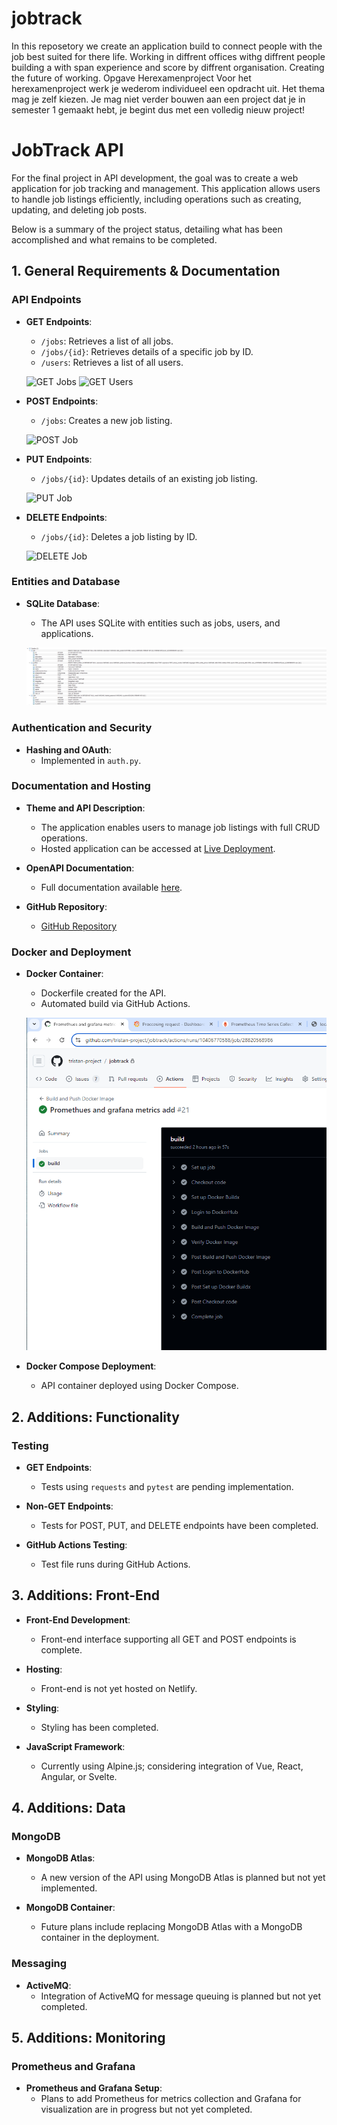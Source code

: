 # jobtrack
In this reposetory we create an application build to connect people with the job best suited for there life. Working in diffrent offices withg diffrent people building a with span experience and score by diffrent organisation. Creating the future of working.
Opgave Herexamenproject
Voor het herexamenproject werk je wederom individueel een opdracht uit. Het thema mag je zelf kiezen. Je mag niet verder bouwen aan een project dat je in semester 1 gemaakt hebt, je begint dus met een volledig nieuw project!

# JobTrack API

For the final project in API development, the goal was to create a web application for job tracking and management. This application allows users to handle job listings efficiently, including operations such as creating, updating, and deleting job posts. 

Below is a summary of the project status, detailing what has been accomplished and what remains to be completed.

## 1. General Requirements & Documentation

### API Endpoints

- **GET Endpoints**:
  - `/jobs`: Retrieves a list of all jobs.
  - `/jobs/{id}`: Retrieves details of a specific job by ID.
  - `/users`: Retrieves a list of all users.

  ![GET Jobs](readme/get_jobs.png)
  ![GET Users](readme/get_users.png)

- **POST Endpoints**:
  - `/jobs`: Creates a new job listing.

  ![POST Job](readme/post_job.png)

- **PUT Endpoints**:
  - `/jobs/{id}`: Updates details of an existing job listing.

  ![PUT Job](readme/put_job.png)

- **DELETE Endpoints**:
  - `/jobs/{id}`: Deletes a job listing by ID.

  ![DELETE Job](readme/delete_job.png)

### Entities and Database

- **SQLite Database**:
  - The API uses SQLite with entities such as jobs, users, and applications.

  ![Database Overview](readme/database_overview.png)

### Authentication and Security

- **Hashing and OAuth**:
  - Implemented in `auth.py`.

### Documentation and Hosting

- **Theme and API Description**:
  - The application enables users to manage job listings with full CRUD operations.
  - Hosted application can be accessed at [Live Deployment](https://python-service-tristan-project.cloud.okteto.net/static/index.html).

- **OpenAPI Documentation**:
  - Full documentation available [here](https://python-service-tristan-project.cloud.okteto.net/openapi.json).

- **GitHub Repository**:
  - [GitHub Repository](https://github.com/tristan-project/jobtrack)

### Docker and Deployment

- **Docker Container**:
  - Dockerfile created for the API.
  - Automated build via GitHub Actions.

  ![GitHub Actions](readme/github_actions.png)

- **Docker Compose Deployment**:
  - API container deployed using Docker Compose.

## 2. Additions: Functionality

### Testing

- **GET Endpoints**:
  - Tests using `requests` and `pytest` are pending implementation.

- **Non-GET Endpoints**:
  - Tests for POST, PUT, and DELETE endpoints have been completed.

- **GitHub Actions Testing**:
  - Test file runs during GitHub Actions.

## 3. Additions: Front-End

- **Front-End Development**:
  - Front-end interface supporting all GET and POST endpoints is complete.

- **Hosting**:
  - Front-end is not yet hosted on Netlify.

- **Styling**:
  - Styling has been completed.

- **JavaScript Framework**:
  - Currently using Alpine.js; considering integration of Vue, React, Angular, or Svelte.

## 4. Additions: Data

### MongoDB

- **MongoDB Atlas**:
  - A new version of the API using MongoDB Atlas is planned but not yet implemented.

- **MongoDB Container**:
  - Future plans include replacing MongoDB Atlas with a MongoDB container in the deployment.

### Messaging

- **ActiveMQ**:
  - Integration of ActiveMQ for message queuing is planned but not yet completed.

## 5. Additions: Monitoring

### Prometheus and Grafana

- **Prometheus and Grafana Setup**:
  - Plans to add Prometheus for metrics collection and Grafana for visualization are in progress but not yet completed.
